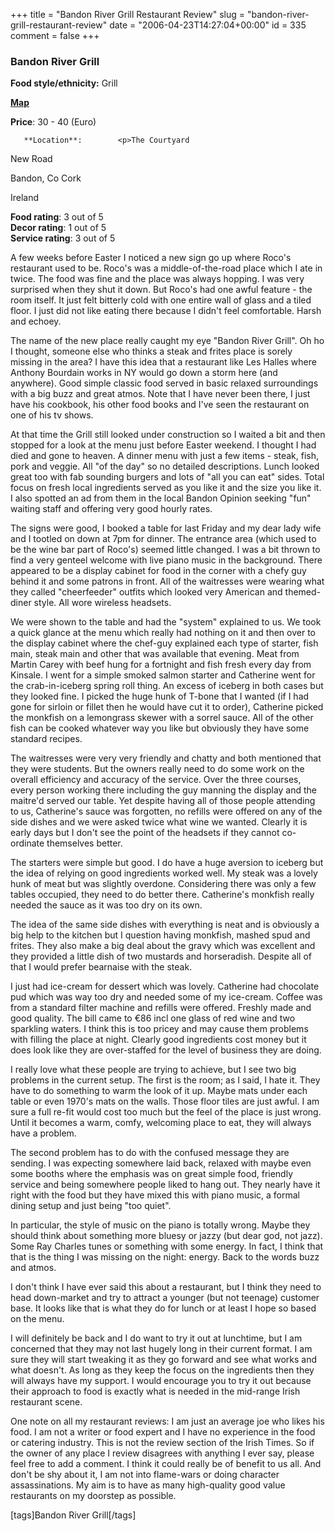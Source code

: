 +++
title = "Bandon River Grill Restaurant Review"
slug = "bandon-river-grill-restaurant-review"
date = "2006-04-23T14:27:04+00:00"
id = 335
comment = false
+++

  <div class='hreview'>         

### Bandon River Grill

**Food style/ethnicity:** Grill

**[Map](http://local.live.com/?v=2&sp=aN.51.743559_-8.738283_Bandon%20River%20Grill_The%20Courtyard%2c%20New%20Road%2c%20Bandon)**

**Price**: 30 - 40        (Euro)

       **Location**:        <p>The Courtyard

New Road

Bandon,        Co Cork       

Ireland
      </p>        <div>**Food rating**: <span class="rating">3</span> out of 5<div class="sb-fullstar"> </div><div class="sb-fullstar"> </div><div class="sb-fullstar"> </div><div class="sb-emptystar"> </div><div class="sb-emptystar"> </div></div>    <div>**Decor rating**: <span class="rating">1</span> out of 5<div class="sb-fullstar"> </div><div class="sb-emptystar"> </div><div class="sb-emptystar"> </div><div class="sb-emptystar"> </div><div class="sb-emptystar"> </div></div>   <div>**Service rating**: <span class="rating">3</span> out of 5<div class="sb-fullstar"> </div><div class="sb-fullstar"> </div><div class="sb-fullstar"> </div><div class="sb-emptystar"> </div><div class="sb-emptystar"> </div></div>   <div class='description'>

A few weeks before Easter I noticed a new sign go up where Roco's restaurant used to be. Roco's was a middle-of-the-road place which I ate in twice. The food was fine and the place was always hopping. I was very surprised when they shut it down. But Roco's had one awful feature - the room itself. It just felt bitterly cold with one entire wall of glass and a tiled floor. I just did not like eating there because I didn't feel comfortable. Harsh and echoey.

The name of the new place really caught my eye "Bandon River Grill". Oh ho I thought, someone else who thinks a steak and frites place is sorely missing in the area? I have this idea that a restaurant like Les Halles where Anthony Bourdain works in NY would go down a storm here (and anywhere). Good simple classic food served in basic relaxed surroundings with a big buzz and great atmos. Note that I have never been there, I just have his cookbook, his other food books and I've seen the restaurant on one of his tv shows.

At that time the Grill still looked under construction so I waited a bit and then stopped for a look at the menu just before Easter weekend. I thought I had died and gone to heaven. A dinner menu with just a few items - steak, fish, pork and veggie. All "of the day" so no detailed descriptions. Lunch looked great too with fab sounding burgers and lots of "all you can eat" sides. Total focus on fresh local ingredients served as you like it and the size you like it. I also spotted an ad from them in the local Bandon Opinion seeking "fun" waiting staff and offering very good hourly rates.

The signs were good, I booked a table for last Friday and my dear lady wife and I tootled on down at 7pm for dinner. The entrance area (which used to be the wine bar part of Roco's) seemed little changed. I was a bit thrown to find a very genteel welcome with live piano music in the background. There appeared to be a display cabinet for food in the corner with a chefy guy behind it and some patrons in front. All of the waitresses were wearing what they called "cheerfeeder" outfits which looked very American and themed-diner style. All wore wireless headsets.

We were shown to the table and had the "system" explained to us. We took a quick glance at the menu which really had nothing on it and then over to the display cabinet where the chef-guy explained each type of starter, fish main, steak main and other that was available that evening. Meat from Martin Carey with beef hung for a fortnight and fish fresh every day from Kinsale. I went for a simple smoked salmon starter and Catherine went for the crab-in-iceberg spring roll thing. An excess of iceberg in both cases but they looked fine. I picked the huge hunk of T-bone that I wanted (if I had gone for sirloin or fillet then he would have cut it to order), Catherine picked the monkfish on a lemongrass skewer with a sorrel sauce. All of the other fish can be cooked whatever way you like but obviously they have some standard recipes.

The waitresses were very very friendly and chatty and both mentioned that they were students. But the owners really need to do some work on the overall efficiency and accuracy of the service. Over the three courses, every person working there including the guy manning the display and the maitre'd served our table. Yet despite having all of those people attending to us, Catherine's sauce was forgotten, no refills were offered on any of the side dishes and we were asked twice what wine we wanted. Clearly it is early days but I don't see the point of the headsets if they cannot co-ordinate themselves better.

The starters were simple but good. I do have a huge aversion to iceberg but the idea of relying on good ingredients worked well. My steak was a lovely hunk of meat but was slightly overdone. Considering there was only a few tables occupied, they need to do better there. Catherine's monkfish really needed the sauce as it was too dry on its own.

The idea of the same side dishes with everything is neat and is obviously a big help to the kitchen but I question having monkfish, mashed spud and frites. They also make a big deal about the gravy which was excellent and they provided a little dish of two mustards and horseradish. Despite all of that I would prefer bearnaise with the steak. 

I just had ice-cream for dessert which was lovely. Catherine had chocolate pud which was way too dry and needed some of my ice-cream. Coffee was from a standard filter machine and refills were offered. Freshly made and good quality. The bill came to €86 incl one glass of red wine and two sparkling waters. I think this is too pricey and may cause them problems with filling the place at night. Clearly good ingredients cost money but it does look like they are over-staffed for the level of business they are doing.

I really love what these people are trying to achieve, but I see two big problems in the current setup. The first is the room; as I said, I hate it. They have to do something to warm the look of it up. Maybe mats under each table or even 1970's mats on the walls. Those floor tiles are just awful. I am sure a full re-fit would cost too much but the feel of the place is just wrong. Until it becomes a warm, comfy, welcoming place to eat, they will always have a problem.

The second problem has to do with the confused message they are sending. I was expecting somewhere laid back, relaxed with maybe even some booths where the emphasis was on great simple food, friendly service and being somewhere people liked to hang out. They nearly have it right with the food but they have mixed this with piano music, a formal dining setup and just being "too quiet". 

In particular, the style of music on the piano is totally wrong. Maybe they should think about something more bluesy or jazzy (but dear god, not jazz). Some Ray Charles tunes or something with some energy. In fact, I think that that is the thing I was missing on the night: energy. Back to the words buzz and atmos.

I don't think I have ever said this about a restaurant, but I think they need to head down-market and try to attract a younger (but not teenage) customer base. It looks like that is what they do for lunch or at least I hope so based on the menu.

I will definitely be back and I do want to try it out at lunchtime, but I am concerned that they may not last hugely long in their current format. I am sure they will start tweaking it as they go forward and see what works and what doesn't. As long as they keep the focus on the ingredients then they will always have my support. I would encourage you to try it out because their approach to food is exactly what is needed in the mid-range Irish restaurant scene.

One note on all my restaurant reviews: I am just an average joe who likes his food. I am not a writer or food expert and I have no experience in the food or catering industry. This is not the review section of the Irish Times. So if the owner of any place I review disagrees with anything I ever say, please feel free to add a comment. I think it could really be of benefit to us all. And don't be shy about it, I am not into flame-wars or doing character assassinations. My aim is to have as many high-quality good value restaurants on my doorstep as possible.

[tags]Bandon River Grill[/tags]
</div>     </div>
<script type="application/x-subnode; charset=utf-8">
       <!-- the following is structured blog data for machine readers. -->
       <subnode xmlns:data-view="http://www.w3.org/2003/g/data-view#" data-view:transformation="http://structuredblogging.org/subnode-to-rdf-interpreter.xsl" xmlns="http://www.structuredblogging.org/xmlns#subnode">
            <xml-structured-blog-entry xmlns="http://www.structuredblogging.org/xmlns">
              <generator id="wpsb-1" type="x-wpsb-post" version="1"/><review type="review/restaurant"><subject name="Bandon River Grill" ethnicity="Grill" map="http://local.live.com/?v=2andsp=aN.51.743559_-8.738283_Bandon%20River%20Grill_The%20Courtyard%2c%20New%20Road%2c%20Bandon"><price min="30" max="40" currency="Euro"/><location address="The Courtyard" subaddress="New Road" city="Bandon" state="Co Cork" country="Ireland"/></subject><foodrating max="5" min="0">3</foodrating><decorrating max="5" min="0">1</decorrating><servicerating max="5" min="0">3</servicerating><description>A few weeks before Easter I noticed a new sign go up where Roco's restaurant used to be. Roco's was a middle-of-the-road place which I ate in twice. The food was fine and the place was always hopping. I was very surprised when they shut it down. But Roco's had one awful feature - the room itself. It just felt bitterly cold with one entire wall of glass and a tiled floor. I just did not like eating there because I didn't feel comfortable. Harsh and echoey.

The name of the new place really caught my eye  Bandon River Grill . Oh ho I thought, someone else who thinks a steak and frites place is sorely missing in the area? I have this idea that a restaurant like Les Halles where Anthony Bourdain works in NY would go down a storm here (and anywhere). Good simple classic food served in basic relaxed surroundings with a big buzz and great atmos. Note that I have never been there, I just have his cookbook, his other food books and I've seen the restaurant on one of his tv shows.

At that time the Grill still looked under construction so I waited a bit and then stopped for a look at the menu just before Easter weekend. I thought I had died and gone to heaven. A dinner menu with just a few items - steak, fish, pork and veggie. All  of the day  so no detailed descriptions. Lunch looked great too with fab sounding burgers and lots of  all you can eat  sides. Total focus on fresh local ingredients served as you like it and the size you like it. I also spotted an ad from them in the local Bandon Opinion seeking  fun  waiting staff and offering very good hourly rates.

The signs were good, I booked a table for last Friday and my dear lady wife and I tootled on down at 7pm for dinner. The entrance area (which used to be the wine bar part of Roco's) seemed little changed. I was a bit thrown to find a very genteel welcome with live piano music in the background. There appeared to be a display cabinet for food in the corner with a chefy guy behind it and some patrons in front. All of the waitresses were wearing what they called  cheerfeeder  outfits which looked very American and themed-diner style. All wore wireless headsets.

We were shown to the table and had the  system  explained to us. We took a quick glance at the menu which really had nothing on it and then over to the display cabinet where the chef-guy explained each type of starter, fish main, steak main and other that was available that evening. Meat from Martin Carey with beef hung for a fortnight and fish fresh every day from Kinsale. I went for a simple smoked salmon starter and Catherine went for the crab-in-iceberg spring roll thing. An excess of iceberg in both cases but they looked fine. I picked the huge hunk of T-bone that I wanted (if I had gone for sirloin or fillet then he would have cut it to order), Catherine picked the monkfish on a lemongrass skewer with a sorrel sauce. All of the other fish can be cooked whatever way you like but obviously they have some standard recipes.

The waitresses were very very friendly and chatty and both mentioned that they were students. But the owners really need to do some work on the overall efficiency and accuracy of the service. Over the three courses, every person working there including the guy manning the display and the maitre'd served our table. Yet despite having all of those people attending to us, Catherine's sauce was forgotten, no refills were offered on any of the side dishes and we were asked twice what wine we wanted. Clearly it is early days but I don't see the point of the headsets if they cannot co-ordinate themselves better.

The starters were simple but good. I do have a huge aversion to iceberg but the idea of relying on good ingredients worked well. My steak was a lovely hunk of meat but was slightly overdone. Considering there was only a few tables occupied, they need to do better there. Catherine's monkfish really needed the sauce as it was too dry on its own.

The idea of the same side dishes with everything is neat and is obviously a big help to the kitchen but I question having monkfish, mashed spud and frites. They also make a big deal about the gravy which was excellent and they provided a little dish of two mustards and horseradish. Despite all of that I would prefer bearnaise with the steak. 

I just had ice-cream for dessert which was lovely. Catherine had chocolate pud which was way too dry and needed some of my ice-cream. Coffee was from a standard filter machine and refills were offered. Freshly made and good quality. The bill came to €86 incl one glass of red wine and two sparkling waters. I think this is too pricey and may cause them problems with filling the place at night. Clearly good ingredients cost money but it does look like they are over-staffed for the level of business they are doing.

I really love what these people are trying to achieve, but I see two big problems in the current setup. The first is the room; as I said, I hate it. They have to do something to warm the look of it up. Maybe mats under each table or even 1970's mats on the walls. Those floor tiles are just awful. I am sure a full re-fit would cost too much but the feel of the place is just wrong. Until it becomes a warm, comfy, welcoming place to eat, they will always have a problem.

The second problem has to do with the confused message they are sending. I was expecting somewhere laid back, relaxed with maybe even some booths where the emphasis was on great simple food, friendly service and being somewhere people liked to hang out. They nearly have it right with the food but they have mixed this with piano music, a formal dining setup and just being  too quiet . 

In particular, the style of music on the piano is totally wrong. Maybe they should think about something more bluesy or jazzy (but dear god, not jazz). Some Ray Charles tunes or something with some energy. In fact, I think that that is the thing I was missing on the night: energy. Back to the words buzz and atmos.

I don't think I have ever said this about a restaurant, but I think they need to head down-market and try to attract a younger (but not teenage) customer base. It looks like that is what they do for lunch or at least I hope so based on the menu.

I will definitely be back and I do want to try it out at lunchtime, but I am concerned that they may not last hugely long in their current format. I am sure they will start tweaking it as they go forward and see what works and what doesn't. As long as they keep the focus on the ingredients then they will always have my support. I would encourage you to try it out because their approach to food is exactly what is needed in the mid-range Irish restaurant scene.

One note on all my restaurant reviews: I am just an average joe who likes his food. I am not a writer or food expert and I have no experience in the food or catering industry. This is not the review section of the Irish Times. So if the owner of any place I review disagrees with anything I ever say, please feel free to add a comment. I think it could really be of benefit to us all. And don't be shy about it, I am not into flame-wars or doing character assassinations. My aim is to have as many high-quality good value restaurants on my doorstep as possible.

[tags]Bandon River Grill[/tags]</description></review>
            </xml-structured-blog-entry>
       </subnode>
       </script>
